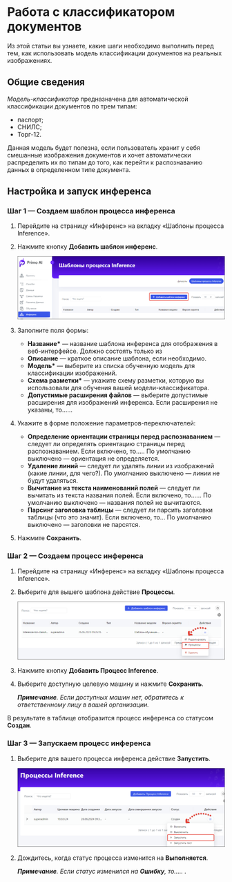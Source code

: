 # Работа с классификатором документов
Из этой статьи вы узнаете, какие шаги необходимо выполнить перед тем, как использовать модель классификации документов на реальных изображениях. 

## Общие сведения

*Модель-классификатор* предназначена для автоматической классификации документов по трем типам:
* паспорт;
* СНИЛС;
* Торг-12.

Данная модель будет полезна, если пользователь хранит у себя смешанные изображения документов и хочет автоматически распределить их по типам до того, как перейти к распознаванию данных в определенном типе документа. 


## Настройка и запуск инференса


### Шаг 1 — Создаем шаблон процесса инференса

1. Перейдите на страницу «Инференс» на вкладку «Шаблоны процесса Inference».
1. Нажмите кнопку **Добавить шаблон инференс**.

   ![](<../../../.gitbook/assets1/primo-ai/class-add-inftemplate.png>)

1. Заполните поля формы:
   * **Название\*** — название шаблона инференса для отображения в веб-интерфейсе. Должно состоять только из 
   * **Описание** — краткое описание шаблона, если необходимо.
   * **Модель\*** — выберите из списка обученную модель для классификации изображений.
   * **Схема разметки\*** — укажите схему разметки, которую вы использовали для обучения вашей модели-классификатора.
   * **Допустимые расширения файлов** — выберите допустимые расширения для изображений инференса. Если расширения не указаны, то......
1. Укажите в форме положение параметров-переключателей:
   * **Определение ориентации страницы перед распознаванием** — следует ли определять ориентацию страницы перед распознаванием. Если включено, то..... По умолчанию выключено — ориентация не определяется.
   * **Удаление линий** — следует ли удалять линии из изображений (какие линии, для чего?). По умолчанию выключено — линии не будут удаляться.
   * **Вычитание из текста наименований полей** — следует ли вычитать из текста названия полей. Если включено, то......   По умолчанию выключено — названия полей не вычитаются.
   * **Парсинг заголовка таблицы** — следует ли парсить заголовки таблицы (что это значит). Если включено, то... По умолчанию выключено — заголовки не парсятся.

1. Нажмите **Сохранить**.



### Шаг 2 — Создаем процесс инференса

1. Перейдите на страницу «Инференс» на вкладку «Шаблоны процесса Inference».
1. Выберите для вышего шаблона действие **Процессы**.

   ![](<../../../.gitbook/assets1/primo-ai/class-goto-infprocess.png>)

1. Нажмите кнопку **Добавить Процесс Inference**.
1. Выберите доступную целевую машину и нажмите **Сохранить**.

   ***Примечание**. Если доступных машин нет, обратитесь к ответственному лицу в вашей организации.*

В результате в таблице отобразится процесс инференса со статусом **Создан**.


### Шаг 3 — Запускаем процесс инференса

1. Выберите для вашего процесса инференса действие **Запустить**.

   ![](<../../../.gitbook/assets1/primo-ai/class-run-inferece-process.png>)

1. Дождитесь, когда статус процесса изменится на **Выполняется**. 

   ***Примечание**. Если статус изменился на **Ошибку**, то.....  .*
